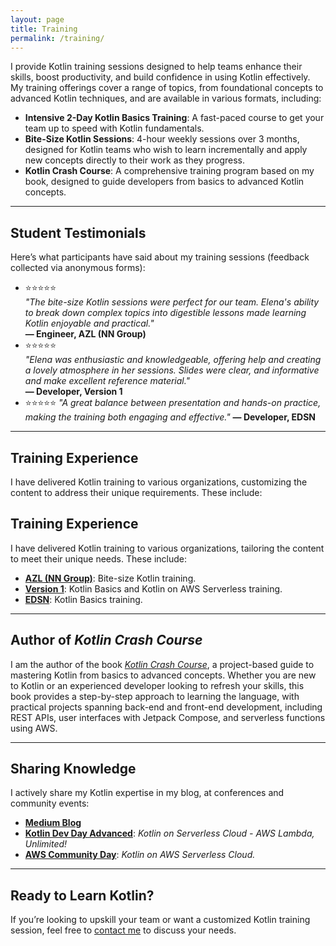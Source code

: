 ```yaml
---
layout: page
title: Training
permalink: /training/
---
```


I provide Kotlin training sessions designed to help teams enhance their skills, boost productivity, and build confidence in using Kotlin effectively. My training offerings cover a range of topics, from foundational concepts to advanced Kotlin techniques, and are available in various formats, including:

- **Intensive 2-Day Kotlin Basics Training**: A fast-paced course to get your team up to speed with Kotlin fundamentals.
- **Bite-Size Kotlin Sessions**: 4-hour weekly sessions over 3 months, designed for Kotlin teams who wish to learn incrementally and apply new concepts directly to their work as they progress.
- **Kotlin Crash Course**: A comprehensive training program based on my book, designed to guide developers from basics to advanced Kotlin concepts.

---

## Student Testimonials 

Here’s what participants have said about my training sessions (feedback collected via anonymous forms):

- ⭐⭐⭐⭐⭐  
  *"The bite-size Kotlin sessions were perfect for our team. Elena's ability to break down complex topics into digestible lessons made learning Kotlin enjoyable and practical."*  
  **— Engineer, AZL (NN Group)**
- ⭐⭐⭐⭐⭐  
  *"Elena was enthusiastic and knowledgeable, offering help and creating a lovely atmosphere in her sessions. Slides were clear, and informative and make excellent reference material."*  
  **— Developer, Version 1**
- ⭐⭐⭐⭐⭐
  *"A great balance between presentation and hands-on practice, making the training both engaging and effective."*
  **— Developer, EDSN**
---

## Training Experience
I have delivered Kotlin training to various organizations, customizing the content to address their unique requirements. These include:

## Training Experience
I have delivered Kotlin training to various organizations, tailoring the content to meet their unique needs. These include:

- **[AZL (NN Group)](https://www.azl.eu/)**: Bite-size Kotlin training.
- **[Version 1](https://www.version1.com/)**: Kotlin Basics and Kotlin on AWS Serverless training.
- **[EDSN](https://www.edsn.nl/)**: Kotlin Basics training.

---

## Author of *Kotlin Crash Course*
I am the author of the book [*Kotlin Crash Course*](https://www.amazon.com/Kotlin-Crash-Course-Fast-track-programming/dp/9355516304), a project-based guide to mastering Kotlin from basics to advanced concepts. Whether you are new to Kotlin or an experienced developer looking to refresh your skills, this book provides a step-by-step approach to learning the language, with practical projects spanning back-end and front-end development, including REST APIs, user interfaces with Jetpack Compose, and serverless functions using AWS.

---

## Sharing Knowledge
I actively share my Kotlin expertise in my blog, at conferences and community events:
- [**Medium Blog**](https://medium.com/@elenavanengelen)
- [**Kotlin Dev Day Advanced**](https://kotlindevday.com/videos/kotlin-on-serverless-cloud-aws-lambda-unlimited-elena-van-engelen-maslova/): *Kotlin on Serverless Cloud - AWS Lambda, Unlimited!*
- [**AWS Community Day**](https://www.youtube.com/watch?v=GvAyaJZzQ5M): *Kotlin on AWS Serverless Cloud.*

---

## Ready to Learn Kotlin?
If you’re looking to upskill your team or want a customized Kotlin training session, feel free to [contact me](mailto:elenavanengelen@vintik.nl) to discuss your needs.
